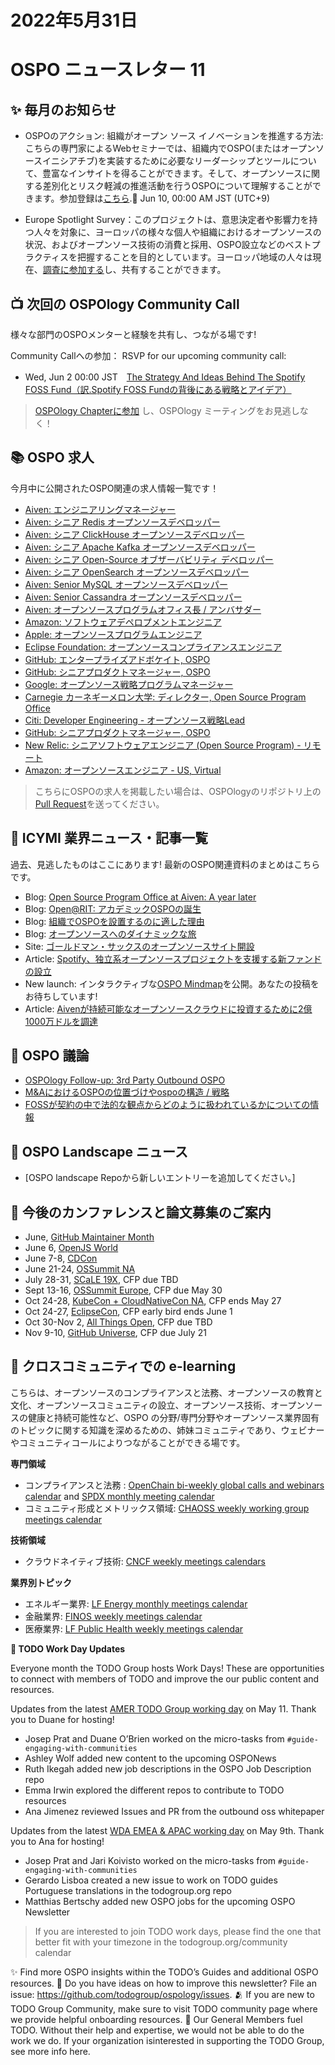 # 2022年5月31日
# OSPO ニュースレター 11

## ✨ 毎月のお知らせ

- OSPOのアクション: 組織がオープン ソース イノベーションを推進する方法: こちらの専門家によるWebセミナーでは、組織内でOSPO(またはオープンソースイニシアチブ)を実装するために必要なリーダーシップとツールについて、豊富なインサイトを得ることができます。そして、オープンソースに関する差別化とリスク軽減の推進活動を行うOSPOについて理解することができます。参加登録は[こちら](https://www.linuxfoundation.org/webinars/ospos-in-action/?utm_campaign=%23OSPO%20News%20from%20the%20TODO%20Group&utm_medium=email&utm_source=Revue%20newsletter).📅 Jun 10, 00:00 AM JST (UTC+9)

- Europe Spotlight Survey：このプロジェクトは、意思決定者や影響力を持つ人々を対象に、ヨーロッパの様々な個人や組織におけるオープンソースの状況、およびオープンソース技術の消費と採用、OSPO設立などのベストプラクティスを把握することを目的としています。ヨーロッパ地域の人々は現在、[調査に参加する](https://www.research.net/r/VLP8RST)し、共有することができます。


## 📺 次回の OSPOlogy Community Call

様々な部門のOSPOメンターと経験を共有し、つながる場です!

Community Callへの参加：
RSVP for our upcoming community call:

* Wed, Jun 2 00:00 JST　[The Strategy And Ideas Behind The Spotify FOSS Fund（訳.Spotify FOSS Fundの背後にある戦略とアイデア）](https://community.linuxfoundation.org/events/details/lfhq-todo-group-presents-the-strategy-and-ideas-behind-the-spotify-foss-fund/)

> [OSPOlogy Chapterに参加](https://community.linuxfoundation.org/todo-group/) し、OSPOlogy ミーティングをお見逃しなく！

## 📚 OSPO 求人

今月中に公開されたOSPO関連の求人情報一覧です！

* [Aiven: エンジニアリングマネージャー](https://apply.workable.com/aiven/j/B4AB10D57E/)
* [Aiven: シニア Redis オープンソースデベロッパー](https://apply.workable.com/aiven/j/7BFFF9FF7E/)
* [Aiven: シニア ClickHouse オープンソースデベロッパー](https://apply.workable.com/aiven/j/F0FB31090E/)
* [Aiven: シニア Apache Kafka オープンソースデベロッパー](https://apply.workable.com/aiven/j/252CC6A4BD/)
* [Aiven: シニア Open-Source オブザーバビリティ デベロッパー](https://apply.workable.com/aiven/j/8E871F87B3/)
* [Aiven: シニア OpenSearch オープンソースデベロッパー](https://apply.workable.com/aiven/j/324DD23DFA/)
* [Aiven: Senior MySQL オープンソースデベロッパー](https://apply.workable.com/aiven/j/9A6026F629/)
* [Aiven: Senior Cassandra オープンソースデベロッパー](https://apply.workable.com/aiven/j/BDE517268D/)
* [Aiven: オープンソースプログラムオフィス長 / アンバサダー](https://apply.workable.com/aiven/j/15E66763C3/)
* [Amazon: ソフトウェアデペロプメントエンジニア](https://www.amazon.jobs/en/jobs/2015863/software-development-engineer)
* [Apple: オープンソースプログラムエンジニア](https://jobs.apple.com/en-us/details/200349858/open-source-program-engineer)
* [Eclipse Foundation: オープンソースコンプライアンスエンジニア](https://eclipsefoundation.applytojob.com/apply/MYBXoD8nB1/Open-Source-Compliance-Engineer)
* [GitHub: エンタープライズアドボケイト, OSPO](https://boards.greenhouse.io/github/jobs/4040985)
* [GitHub: シニアプロダクトマネージャー, OSPO](https://www.linkedin.com/jobs/view/3044912414)
* [Google: オープンソース戦略プログラムマネージャー](https://careers.google.com/jobs/results/102679127212860102/)
* [Carnegie カーネギーメロン大学: ディレクター, Open Source Program Office](https://www.linkedin.com/jobs/view/director-open-source-program-office-at-carnegie-mellon-university-3060931703/)
* [Citi: Developer Engineering - オープンソース戦略Lead](https://jobs.citi.com/job/london/developer-engineering-open-source-operations-lead/287/18896957344)
* [GitHub: シニアプロダクトマネージャー, OSPO](https://boards.greenhouse.io/github/jobs/3910679)
* [New Relic: シニアソフトウェアエンジニア (Open Source Program) - リモート](https://newrelic.com/about/careers?p=job%2FoDrwgfwA)
* [Amazon: オープンソースエンジニア - US, Virtual](https://www.amazon.jobs/en/jobs/2015831/open-source-engineer-open-source?no_int_redir=1)

> こちらにOSPOの求人を掲載したい場合は、OSPOlogyのリポジトリ上の[Pull Request](https://github.com/todogroup/ospology/tree/main/newsletter#how-to-contribute-to-osponews)を送ってください。

## 📌 ICYMI 業界ニュース・記事一覧

過去、見逃したものはここにあります! 最新のOSPO関連資料のまとめはこちらです。

* Blog: [Open Source Program Office at Aiven: A year later](https://aiven.io/blog/open-source-program-office-at-aiven-a-year-later)
* Blog: [Open@RIT: アカデミックOSPOの誕生](https://www.linux.com/news/openrit-the-birth-of-an-academic-ospo-2/)
* Blog: [組織でOSPOを設置するのに適した理由](https://blog.bitergia.com/2022/04/19/why-its-a-good-time-to-set-up-an-ospo-in-your-organization/)
* Blog: [オープンソースへのダイナミックな旅](https://www.aboutwayfair.com/careers/tech-blog/a-dynamic-journey-to-open-source)
* Site: [ゴールドマン・サックスのオープンソースサイト開設](https://developer.gs.com/discover/open-source)
* Article: [Spotify、独立系オープンソースプロジェクトを支援する新ファンドの設立](https://techcrunch.com/2022/04/25/spotify-fund-support-independent-open-source-projects/)
* New launch: インタラクティブな[OSPO Mindmap](https://github.com/todogroup/ospology/tree/main/ospo-mindmap)を公開。あなたの投稿をお待ちしています!
* Article: [Aivenが持続可能なオープンソースクラウドに投資するために2億1000万ドルを調達](https://aiven.io/press/Aiven-raises-210M-to-invest-in-sustainable-open-source-cloud)

## 🙋 OSPO 議論

* [OSPOlogy Follow-up: 3rd Party Outbound OSPO](https://github.com/todogroup/ospology/discussions/96)
* [M&AにおけるOSPOの位置づけやospoの構造 / 戦略](https://github.com/todogroup/ospology/discussions/102)
* [FOSSが契約の中で法的な観点からどのように扱われているかについての情報](https://github.com/todogroup/ospology/discussions/95)

## 📩 OSPO Landscape ニュース

* [OSPO landscape Repoから新しいエントリーを追加してください。]

## 📎 今後のカンファレンスと論文募集のご案内

* June, [GitHub Maintainer Month](https://maintainermonth.github.com/)
* June 6, [OpenJS World](https://events.linuxfoundation.org/openjs-world/)
* June 7-8, [CDCon](https://events.linuxfoundation.org/cdcon/)
* June 21-24, [OSSummit NA](https://events.linuxfoundation.org/open-source-summit-north-america/)
* July 28-31, [SCaLE 19X](https://www.socallinuxexpo.org/scale/19x), CFP due TBD
* Sept 13-16, [OSSummit Europe](https://events.linuxfoundation.org/open-source-summit-europe/), CFP due May 30
* Oct 24-28, [KubeCon + CloudNativeCon NA](https://events.linuxfoundation.org/kubecon-cloudnativecon-north-america/), CFP ends May 27
* Oct 24-27, [EclipseCon](https://www.eclipsecon.org/2022), CFP early bird ends June 1
* Oct 30-Nov 2, [All Things Open](https://2021.allthingsopen.org/save-the-date-2022/), CFP due TBD
* Nov 9-10, [GitHub Universe](https://www.githubuniverse.com/), CFP due July 21

## 🔭 クロスコミュニティでの e-learning

こちらは、オープンソースのコンプライアンスと法務、オープンソースの教育と文化、オープンソースコミュニティの設立、オープンソース技術、オープンソースの健康と持続可能性など、OSPO の分野/専門分野やオープンソース業界固有のトピックに関する知識を深めるための、姉妹コミュニティであり、ウェビナーやコミュニティコールによりつながることができる場です。
 

**専門領域**

* コンプライアンスと法務 : [OpenChain bi-weekly global calls and webinars calendar](https://calendar.google.com/calendar/embed?src=c_08seb6095ofjtfr5fjb5tabgl4%40group.calendar.google.com&ctz=Asia%2FTokyo) and [SPDX monthly meeting calendar](https://wiki.spdx.org/view/General_Meeting)
* コミュニティ形成とメトリックス領域: [CHAOSS weekly working group meetings calendar](https://chaoss.community/participate/)

**技術領域**

* クラウドネイティブ技術: [CNCF weekly meetings calendars](https://www.cncf.io/calendar/)

**業界別トピック**

* エネルギー業界: [LF Energy monthly meetings calendar](https://www.lfenergy.org/events/)
* 金融業界: [FINOS weekly meetings calendar](https://www.finos.org/finos-community-calendar)
* 医療業界: [LF Public Health weekly meetings calendar](https://www.lfph.io/calendar/)

**📝 TODO Work Day Updates**

Everyone month the TODO Group hosts Work Days! These are opportunities to connect with members of TODO and improve the our public content and resources. 

Updates from the latest [AMER TODO Group working day](https://github.com/todogroup/work-day-activities) on May 11. Thank you to Duane for hosting!

- Josep Prat and Duane O’Brien worked on the micro-tasks from `#guide-engaging-with-communities`
- Ashley Wolf added new content to the upcoming OSPONews
- Ruth Ikegah added new job descriptions in the OSPO Job Description repo
- Emma Irwin explored the different repos to contribute to TODO resources
- Ana Jimenez reviewed Issues and PR from the outbound oss whitepaper

Updates from the latest [WDA EMEA & APAC working day](https://github.com/todogroup/work-day-activities) on May 9th. Thank you to Ana for hosting!

- Josep Prat and Jari Koivisto worked on the micro-tasks from `#guide-engaging-with-communities`
- Gerardo Lisboa created a new issue to work on TODO guides Portuguese translations in the todogroup.org repo
- Matthias Bertschy added new OSPO jobs for the upcoming OSPO Newsletter

> If you are interested to join TODO work days, please find the one that better fit with your timezone in the todogroup.org/community calendar

✨ Find more OSPO insights within the TODO’s Guides and additional OSPO resources.
🧐 Do you have ideas on how to improve this newsletter? File an issue: https://github.com/todogroup/ospology/issues.
🫂 If you are new to TODO Group Community, make sure to visit TODO community page where we provide helpful onboarding resources.
💚 Our General Members fuel TODO. Without their help and expertise, we would not be able to do the work we do. If your organization isinterested in supporting the TODO Group, see more info here.

